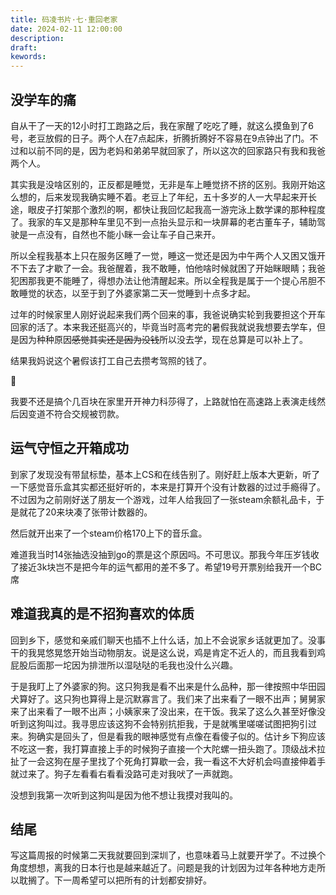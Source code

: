 ```yaml
---
title: 码凌书片·七·重回老家
date: 2024-02-11 12:00:00
description: 
draft: 
kewords: 
---
```


## 没学车的痛

自从干了一天的12小时打工跑路之后，我在家醒了吃吃了睡，就这么摸鱼到了6号，老豆放假的日子。两个人在7点起床，折腾折腾好不容易在9点钟出了门。不过和以前不同的是，因为老妈和弟弟早就回家了，所以这次的回家路只有我和我爸两个人。

其实我是没啥区别的，正反都是睡觉，无非是车上睡觉挤不挤的区别。我刚开始这么想的，后来发现我确实睡不着。老豆上了年纪，五十多岁的人一大早起来开长途，眼皮子打架那个激烈的啊，都快让我回忆起我高一游完泳上数学课的那种程度了。我家的车又是那种车里见不到一点抬头显示和一块屏幕的老古董车子，辅助驾驶是一点没有，自然也不能小眯一会让车子自己来开。

所以全程我基本上只在服务区睡了一觉，睡这一觉还是因为中午两个人又困又饿开不下去了才歇了一会。我爸醒着，我不敢睡，怕他啥时候就困了开始眯眼睛；我爸犯困那我更不能睡了，得想办法让他清醒起来。所以全程我是属于一个提心吊胆不敢睡觉的状态，以至于到了外婆家第二天一觉睡到十点多才起。

过年的时候家里人刚好说起来我们两个回来的事，我爸说确实轮到我要担这个开车回家的活了。本来我还挺高兴的，毕竟当时高考完的暑假我就说我想要去学车，但是因为种种原因~~感觉其实还是因为没钱~~所以没去学，现在总算是可以补上了。

结果我妈说这个暑假该打工自己去攒考驾照的钱了。

🫡

我要不还是搞个几百块在家里开开神力科莎得了，上路就怕在高速路上表演走线然后因变道不符合交规被罚款。

## 运气守恒之开箱成功

到家了发现没有带鼠标垫，基本上CS和在线告别了。刚好赶上版本大更新，听了一下感觉音乐盒其实都还挺好听的，本来是打算开个没有计数器的过过手瘾得了。不过因为之前刚好送了朋友一个游戏，过年人给我回了一张steam余额礼品卡，于是就花了20来块凑了张带计数器的。

然后就开出来了一个steam价格170上下的音乐盒。

难道我当时14张抽选没抽到go的票是这个原因吗。不可思议。那我今年压岁钱收了接近3k块岂不是把今年的运气都用的差不多了。希望19号开票别给我开一个BC席

## 难道我真的是不招狗喜欢的体质

回到乡下，感觉和亲戚们聊天也插不上什么话，加上不会说家乡话就更加了。没事干的我晃悠晃悠开始当动物朋友。说是这么说，鸡是肯定不近人的，而且我看到鸡屁股后面那一坨因为排泄所以湿哒哒的毛我也没什么兴趣。

于是我盯上了外婆家的狗。这只狗我是看不出来是什么品种，那一律按照中华田园犬算好了。这只狗也算得上是沉默寡言了。我们来了出来看了一眼不出声；舅舅家来了出来看了一眼不出声；小姨家来了没出来，在干饭。我呆了这么久甚至好像没听到这狗叫过。我寻思应该这狗不会特别抗拒我，于是就嘴里嗟嗟试图把狗引过来。狗确实是回头了，但是看我的眼神感觉有点像在看傻子似的。估计乡下狗应该不吃这一套，我打算直接上手的时候狗子直接一个大陀螺一扭头跑了。顶级战术拉扯了一会这狗在屋子里找了个死角打算歇一会，我一看这不大好机会吗直接伸着手就过来了。狗子左看看右看看没路可走对我吠了一声就跑。

没想到我第一次听到这狗叫是因为他不想让我摸对我叫的。

## 结尾

写这篇周报的时候第二天我就要回到深圳了，也意味着马上就要开学了。不过换个角度想想，离我的日本行也是越来越近了。问题是我的计划因为过年各种地方走所以耽搁了。下一周希望可以把所有的计划都安排好。

